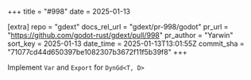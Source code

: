 +++
title = "#998"
date = 2025-01-13

[extra]
repo = "gdext"
docs_rel_url = "gdext/pr-998/godot"
pr_url = "https://github.com/godot-rust/gdext/pull/998"
pr_author = "Yarwin"
sort_key = 2025-01-13
date_time = 2025-01-13T13:01:55Z
commit_sha = "71077cd44d650397be1082307b3672f11f5b39f8"
+++

Implement `Var` and `Export` for `DynGd<T, D>`
